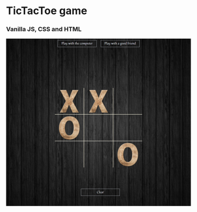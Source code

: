 # TicTacToe game
### Vanilla JS, CSS and HTML

![Image of TicTacToe game](https://github.com/BojoZahariev/TicTacToe/blob/master/images/CaptureTicTacToe.PNG)
